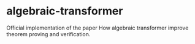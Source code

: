 # algebraic-transformer

Official implementation of the paper How algebraic transformer improve theorem proving and verification.
